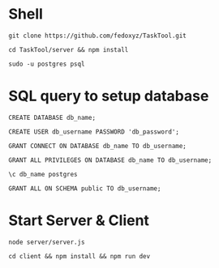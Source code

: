 # Shell
`git clone https://github.com/fedoxyz/TaskTool.git`

`cd TaskTool/server && npm install`

`sudo -u postgres psql`


# SQL query to setup database 
```
CREATE DATABASE db_name;

CREATE USER db_username PASSWORD 'db_password';

GRANT CONNECT ON DATABASE db_name TO db_username;

GRANT ALL PRIVILEGES ON DATABASE db_name TO db_username;

\c db_name postgres

GRANT ALL ON SCHEMA public TO db_username;
```

# Start Server & Client
`node server/server.js`

`cd client && npm install && npm run dev`



